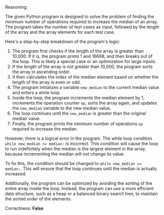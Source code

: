 Reasoning:

The given Python program is designed to solve the problem of finding the minimum number of operations required to increase the median of an array. The program takes the number of test cases as input, followed by the length of the array and the array elements for each test case.

Here's a step-by-step breakdown of the program's logic:

1.  The program first checks if the length of the array is greater than 10,000. If it is, the program prints 1 and 16668, and then breaks out of the loop. This is likely a special case or an optimization for large inputs.
2.  If the length of the array is not greater than 10,000, the program sorts the array in ascending order.
3.  It then calculates the index of the median element based on whether the length of the array is even or odd.
4.  The program initializes a variable `new_median` to the current median value and enters a while loop.
5.  Inside the loop, the program increments the median element by 1, increments the operation counter `op`, sorts the array again, and updates the `new_median` variable to the new median value.
6.  The loop continues until the `new_median` is greater than the original median value.
7.  Finally, the program prints the minimum number of operations `op` required to increase the median.

However, there is a logical error in the program. The while loop condition `while new_median <= median:` is incorrect. This condition will cause the loop to run indefinitely when the median is the largest element in the array, because incrementing the median will not change its value.

To fix this, the condition should be changed to `while new_median == median:`. This will ensure that the loop continues until the median is actually increased.

Additionally, the program can be optimized by avoiding the sorting of the entire array inside the loop. Instead, the program can use a more efficient data structure, such as a heap or a balanced binary search tree, to maintain the sorted order of the elements.

Correctness: **False**